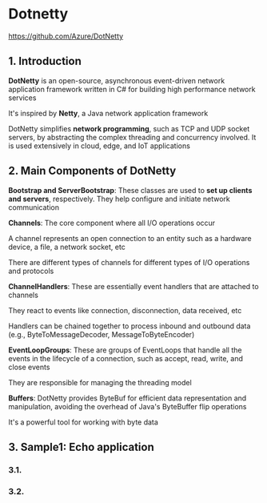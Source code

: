 # Dotnetty

https://github.com/Azure/DotNetty

## 1. Introduction

**DotNetty** is an open-source, asynchronous event-driven network application framework written in C# for building high performance network services

It's inspired by **Netty**, a Java network application framework

DotNetty simplifies **network programming**, such as TCP and UDP socket servers, by abstracting the complex threading and concurrency involved. It is used extensively in cloud, edge, and IoT applications

## 2. Main Components of DotNetty

**Bootstrap and ServerBootstrap**: These classes are used to **set up clients and servers**, respectively. They help configure and initiate network communication

**Channels**: The core component where all I/O operations occur

A channel represents an open connection to an entity such as a hardware device, a file, a network socket, etc

There are different types of channels for different types of I/O operations and protocols

**ChannelHandlers**: These are essentially event handlers that are attached to channels

They react to events like connection, disconnection, data received, etc

Handlers can be chained together to process inbound and outbound data (e.g., ByteToMessageDecoder, MessageToByteEncoder)

**EventLoopGroups**: These are groups of EventLoops that handle all the events in the lifecycle of a connection, such as accept, read, write, and close events

They are responsible for managing the threading model

**Buffers**: DotNetty provides ByteBuf for efficient data representation and manipulation, avoiding the overhead of Java's ByteBuffer flip operations

It's a powerful tool for working with byte data

## 3. Sample1: Echo application

### 3.1.



### 3.2. 
